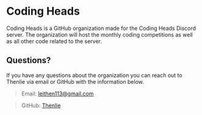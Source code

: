 # Coding Heads

Coding Heads is a GitHub organization made for the Coding Heads Discord server. The organization will host the monthly coding competitions as well as all other code related to the server. 

## Questions?

If you have any questions about the organization you can reach out to Thenlie via email or GitHub with the information below. 

>Email: leithen113@gmail.com 

>GitHub: [Thenlie](https://github.com/Thenlie)
